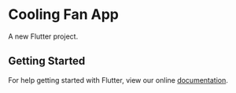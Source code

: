 # Cooling Fan App

A new Flutter project.

## Getting Started

For help getting started with Flutter, view our online
[documentation](https://flutter.io/).
